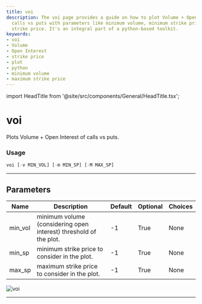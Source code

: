 ```yaml
---
title: voi
description: The voi page provides a guide on how to plot Volume + Open Interest of
  calls vs puts with parameters like minimum volume, minimum strike price and maximum
  strike price. It's an integral part of a python-based toolkit.
keywords:
- voi
- Volume
- Open Interest
- strike price
- plot
- python
- minimum volume
- maximum strike price
---
```


import HeadTitle from '@site/src/components/General/HeadTitle.tsx';

<HeadTitle title="voi - Options - Stocks - Reference | OpenBB Terminal Docs" />

# voi

Plots Volume + Open Interest of calls vs puts.

### Usage

```python
voi [-v MIN_VOL] [-m MIN_SP] [-M MAX_SP]
```

---

## Parameters

| Name | Description | Default | Optional | Choices |
| ---- | ----------- | ------- | -------- | ------- |
| min_vol | minimum volume (considering open interest) threshold of the plot. | -1 | True | None |
| min_sp | minimum strike price to consider in the plot. | -1 | True | None |
| max_sp | maximum strike price to consider in the plot. | -1 | True | None |

![voi](https://user-images.githubusercontent.com/46355364/154290408-ae5d50ff-74ea-4705-b8ea-e4eebc842bb6.png)

---

